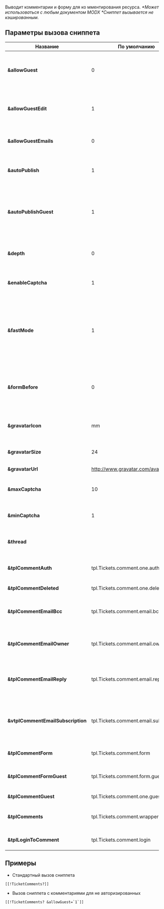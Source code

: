 Выводит комментарии и форму для ко мментирования ресурса.
*\*Может использоваться с любым документом MODX*
*\*Сниппет вызывается не кэшированным.*

## Параметры вызова сниппета

Название							| По умолчанию							| Описание
------------------------------------|---------------------------------------|------------------------------
**&allowGuest**						| 0										| Включить возможность комментирования для неавторизованных пользователей?
**&allowGuestEdit**					| 1										| Разрешать неавторизованным пользователям редактировать свои комментарии?
**&allowGuestEmails**				| 0										| Отправлять гостям почтовые уведомления об ответах?
**&autoPublish**					| 1										| Автоматически публиковать все новые комментарии, без премодерации.
**&autoPublishGuest**				| 1										| Автоматически публиковать все новые комментарии неавторизованных пользователей, без премодерации.
**&depth**							| 0										| Целое число, для указания максимальной глубины ветки комментариев.
**&enableCaptcha**					| 1										| Включить защиту от спама для неавторизованных пользователей?
**&fastMode**						| 1										| Если включено - в чанк результата будут подставлены только значения из БД. Все необработанные теги MODX, такие как фильтры, вызов сниппетов и другие - будут вырезаны.
**&formBefore**						| 0										| Расположить форму комментирования перед комментариями. По умолчанию - нет.
**&gravatarIcon**					| mm									| Если аватарка пользователя не найдена, грузить эту картинку на замену.
**&gravatarSize**					| 24									| Размер загружаемого аватара
**&gravatarUrl**					| http://www.gravatar.com/avatar/		| Адрес для загрузки аватаров
**&maxCaptcha**						| 10									| Максимальное число для генерации кода защиты от спама.
**&minCaptcha**						| 1										| Минимальное число для генерации кода защиты от спама.
**&thread**							|  										| Имя ветки комментариев. По умолчанию, "resource-[[*id]]".
**&tplCommentAuth**					| tpl.Tickets.comment.one.auth			| Чанк комментария для показа авторизованному пользователю.
**&tplCommentDeleted**				| tpl.Tickets.comment.one.deleted		| Чанк удалённого комментария.
**&tplCommentEmailBcc**				| tpl.Tickets.comment.email.bcc			| Чанк для уведомления админов сайта о новом комментарии.
**&tplCommentEmailOwner**			| tpl.Tickets.comment.email.owner		| Чанк для уведомления владельца тикета о новом комментарии.
**&tplCommentEmailReply**			| tpl.Tickets.comment.email.reply		| Чанк для уведомления пользователя о том, что на его комментарий появился ответ.
**&vtplCommentEmailSubscription**	| tpl.Tickets.comment.email.subscription| Чанк для уведомления подписанного пользователя, что в теме появился новый комментарий.
**&tplCommentForm**					| tpl.Tickets.comment.form				| Чанк для формы добавления нового комментария.
**&tplCommentFormGuest**			| tpl.Tickets.comment.form.guest		| Чанк для формы добавления нового комментария гостям.
**&tplCommentGuest**				| tpl.Tickets.comment.one.guest			| Чанк комментария для показа гостям.
**&tplComments**					| tpl.Tickets.comment.wrapper			| Чане обертка для всех комментариев страницы.
**&tplLoginToComment**				| tpl.Tickets.comment.login				| Чанк с требованием авторизоваться.

## Примеры

* Стандартный вызов сниппета
```
[[!TicketComments?]]
```

* Вызов сниппета с комментариями для не авторизированных
```
[[!TicketComments? &allowGuest=`1`]]
```